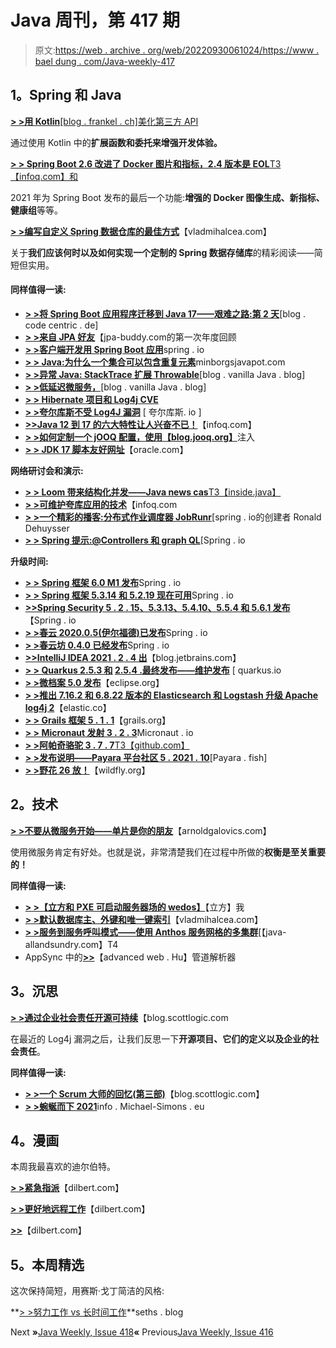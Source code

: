 # Java 周刊，第 417 期

> 原文:[https://web . archive . org/web/20220930061024/https://www . bael dung . com/Java-weekly-417](https://web.archive.org/web/20220930061024/https://www.baeldung.com/java-weekly-417)

## **1。Spring 和 Java**

[**> >用 Kotlin**[blog . frankel . ch]美化第三方 API](https://web.archive.org/web/20220625225716/https://blog.frankel.ch/beautify-third-party-api-kotlin/)

通过使用 Kotlin 中的**扩展函数和委托来增强开发体验。**

[**> > Spring Boot 2.6 改进了 Docker 图片和指标，2.4 版本是 EOL**T3【infoq.com】和](https://web.archive.org/web/20220625225716/https://www.infoq.com/news/2021/12/spring-boot-2-6/)

2021 年为 Spring Boot 发布的最后一个功能:**增强的 Docker 图像生成、新指标、健康组**等等。

[**> >编写自定义 Spring 数据仓库的最佳方式**](https://web.archive.org/web/20220625225716/https://vladmihalcea.com/custom-spring-data-repository/)【vladmihalcea.com】

关于**我们应该何时以及如何实现一个定制的 Spring 数据存储库**的精彩阅读——简短但实用。

#### **同样值得一读:**

*   [**> >将 Spring Boot 应用程序迁移到 Java 17——艰难之路:第 2 天**](https://web.archive.org/web/20220625225716/https://blog.codecentric.de/en/2021/12/migrating-spring-boot-java-17-day-2/)[blog . code centric . de]
*   [**> >来自 JPA 好友**](https://web.archive.org/web/20220625225716/https://www.jpa-buddy.com/blog/the-first-annual-recap-from-jpa-buddy/)【jpa-buddy.com的第一次年度回顾
*   [**> >客户端开发用 Spring Boot 应用**](https://web.archive.org/web/20220625225716/https://spring.io/blog/2021/12/17/client-side-development-with-spring-boot-applications)spring . io
*   [**> > Java:为什么一个集合可以包含重复元素**](https://web.archive.org/web/20220625225716/https://minborgsjavapot.blogspot.com/2021/12/java-why-set-can-contain-duplicate.html)minborgsjavapot.com
*   [**> >异常 Java: StackTrace 扩展 Throwable**](https://web.archive.org/web/20220625225716/http://blog.vanillajava.blog/2021/12/unusual-java-stacktrace-extends.html)[blog . vanilla Java . blog]
*   [**> >低延迟微服务，**](https://web.archive.org/web/20220625225716/http://blog.vanillajava.blog/2021/12/low-latency-microservices-retrospective.html)[blog . vanilla Java . blog]
*   [**> > Hibernate 项目和 Log4j CVE**](https://web.archive.org/web/20220625225716/https://in.relation.to/2021/12/16/log4j-cve/)
*   [**> >夸尔库斯不受 Log4J 漏洞**](https://web.archive.org/web/20220625225716/https://quarkus.io/blog/quarkus-and-CVE-2021-4428/) [ 夸尔库斯. io ]
*   [**>>Java 12 到 17 的六大特性让人兴奋不已！**](https://web.archive.org/web/20220625225716/https://www.infoq.com/articles/six-features-jdk12-to-jdk17/)【infoq.com】
*   [**> >如何定制一个 jOOQ 配置，使用【blog.jooq.org】**](https://web.archive.org/web/20220625225716/https://blog.jooq.org/how-to-customise-a-jooq-configuration-that-is-injected-using-spring-boot/)注入
*   [**> > JDK 17 脚本友好网址**](https://web.archive.org/web/20220625225716/https://www.oracle.com/java/technologies/jdk-script-friendly-urls/)【oracle.com】

**网络研讨会和演示:**

*   [**> > Loom 带来结构化并发——Java news cas**T3【inside.java】](https://web.archive.org/web/20220625225716/https://inside.java/2021/12/17/insidejava-newscast-17/)
*   [**> >可维护夸库应用的技术**](https://web.archive.org/web/20220625225716/https://www.infoq.com/presentations/quarkus-application-maintenance/)【infoq.com
*   [**> >一个精彩的播客:分布式作业调度器 JobRunr**](https://web.archive.org/web/20220625225716/https://spring.io/blog/2021/12/16/a-bootiful-podcast-ronald-dehuysser-creator-of-the-distributed-job-scheduler-jobrunr)[spring . io的创建者 Ronald Dehuysser
*   [**> > Spring 提示:@Controllers 和 graph QL**](https://web.archive.org/web/20220625225716/https://spring.io/blog/2021/12/15/spring-tips-controllers-and-graphql)[Spring . io

**升级时间:**

*   [**> > Spring 框架 6.0 M1 发布**](https://web.archive.org/web/20220625225716/https://spring.io/blog/2021/12/16/spring-framework-6-0-m1-released)Spring . io
*   [**> > Spring 框架 5.3.14 和 5.2.19 现在可用**](https://web.archive.org/web/20220625225716/https://spring.io/blog/2021/12/16/spring-framework-5-3-14-and-5-2-19-available-now)Spring . io
*   [**>>Spring Security 5 . 2 . 15、5.3.13、5.4.10、5.5.4 和 5.6.1 发布**](https://web.archive.org/web/20220625225716/https://spring.io/blog/2021/12/20/spring-security-5-2-15-5-3-13-5-4-10-5-5-4-and-5-6-1-released)【Spring . io
*   [**> >春云 2020.0.5(伊尔福德)已发布**](https://web.archive.org/web/20220625225716/https://spring.io/blog/2021/12/16/spring-cloud-2020-0-5-ilford-has-been-released)Spring . io
*   [**> >春云坊 0.4.0 已经发布**](https://web.archive.org/web/20220625225716/https://spring.io/blog/2021/12/22/spring-cloud-square-0-4-0-has-been-released)Spring . io
*   [**>>IntelliJ IDEA 2021 . 2 . 4 出**](https://web.archive.org/web/20220625225716/https://blog.jetbrains.com/idea/2021/12/intellij-idea-2021-2-4-is-out/)【blog.jetbrains.com】
*   **[> > Quarkus 2.5.3 和](https://web.archive.org/web/20220625225716/https://quarkus.io/blog/quarkus-2-5-3-final-released/) [2.5.4 .最终发布——维护发布](https://web.archive.org/web/20220625225716/https://quarkus.io/blog/quarkus-2-5-4-final-released/)** [ quarkus.io
*   [**> >微档案 5.0 发布**](https://web.archive.org/web/20220625225716/https://projects.eclipse.org/projects/technology.microprofile/releases/5.0)【eclipse.org】
*   [**> >推出 7.16.2 和 6.8.22 版本的 Elasticsearch 和 Logstash 升级 Apache log4j 2**](https://web.archive.org/web/20220625225716/https://www.elastic.co/blog/new-elasticsearch-and-logstash-releases-upgrade-apache-log4j2)【elastic.co】
*   [**> > Grails 框架 5 . 1 . 1**](https://web.archive.org/web/20220625225716/https://docs.grails.org/latest/)【grails.org】
*   [**> > Micronaut 发射 3 . 2 . 3**](https://web.archive.org/web/20220625225716/https://launch.micronaut.io/swagger/views/rapidoc/index.html#operations-top)Micronaut . io
*   [**> >阿帕奇骆驼 3 . 7 . 7**T3【github.com】](https://web.archive.org/web/20220625225716/https://github.com/apache/camel/tags)
*   [**> >发布说明——Payara 平台社区 5 . 2021 . 10**](https://web.archive.org/web/20220625225716/https://docs.payara.fish/community/docs/release-notes/release-notes-2021-10.html)[Payara . fish]
*   [**> >野花 26 放！**](https://web.archive.org/web/20220625225716/https://www.wildfly.org//news/2021/12/16/WildFly26-Final-Released/)【wildfly.org】

## **2。技术**

[**> >不要从微服务开始——单片是你的朋友**](https://web.archive.org/web/20220625225716/https://arnoldgalovics.com/microservices-in-production/)【arnoldgalovics.com】

使用微服务肯定有好处。也就是说，非常清楚我们在过程中所做的**权衡是至关重要的！**

**同样值得一读:**

*   [**> >【立方和 PXE 可启动服务器场的 wedos】**](https://web.archive.org/web/20220625225716/https://kubernetes.io/blog/2021/12/22/kubernetes-in-kubernetes-and-pxe-bootable-server-farm/)【立方】我
*   [**> >默认数据库主、外键和唯一键索引**](https://web.archive.org/web/20220625225716/https://vladmihalcea.com/default-database-key-indexing/)【vladmihalcea.com】
*   [**> >服务到服务呼叫模式——使用 Anthos 服务网格的多集群**](https://web.archive.org/web/20220625225716/http://www.java-allandsundry.com/2021/12/service-to-service-call-patterns-multi.html)[【java-allandsundry.com】T4
*   AppSync 中的[**>>**](https://web.archive.org/web/20220625225716/https://advancedweb.hu/pipeline-resolvers-in-appsync/)【advanced web . Hu】管道解析器

## **3。沉思**

[**> >通过企业社会责任开源可持续**](https://web.archive.org/web/20220625225716/https://blog.scottlogic.com/2021/12/20/open-source-sustainability.html)【blog.scottlogic.com

在最近的 Log4j 漏洞之后，让我们反思一下**开源项目、它们的定义以及企业的社会责任**。

**同样值得一读:**

*   [**> >一个 Scrum 大师的回忆(第三部)**](https://web.archive.org/web/20220625225716/https://blog.scottlogic.com/2021/12/17/reminiscence-of-a-scrum-master-part-iii.html)【blog.scottlogic.com】
*   [**> >蜿蜒而下 2021**](https://web.archive.org/web/20220625225716/https://info.michael-simons.eu/2021/12/20/winding-down-2021/)info . Michael-Simons . eu

## **4。漫画**

本周我最喜欢的迪尔伯特。

[**> >紧急指派**](https://web.archive.org/web/20220625225716/https://dilbert.com/strip/2021-12-23)【dilbert.com】

[**> >更好地远程工作**](https://web.archive.org/web/20220625225716/https://dilbert.com/strip/2021-12-22)【dilbert.com】

[**>>**](https://web.archive.org/web/20220625225716/https://dilbert.com/strip/2021-12-20)【dilbert.com】

## **5。本周精选**

这次保持简短，用赛斯·戈丁简洁的风格:

**[> >努力工作 vs 长时间工作](https://web.archive.org/web/20220625225716/https://seths.blog/2011/05/hard-work-vs-long-work/)**seths . blog

Next **»**[Java Weekly, Issue 418](/web/20220625225716/https://www.baeldung.com/java-weekly-418)**«** Previous[Java Weekly, Issue 416](/web/20220625225716/https://www.baeldung.com/java-weekly-416)